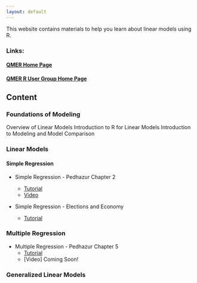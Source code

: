 ```yaml
---
layout: default
---
```


This website contains materials to help you learn about linear models using R.

### Links:

#### [QMER Home Page](https://aub.ie/qmer)

#### [QMER R User Group Home Page](https://auqmer.github.io/qmer_rug/)

## Content

### Foundations of Modeling

Overview of Linear Models
Introduction to R for Linear Models
Introduction to Modeling and Model Comparison



### Linear Models

#### Simple Regression

* Simple Regression - Pedhazur Chapter 2
    + [Tutorial](https://auqmer.github.io/ModeleR/simpleRegression_Conceptual.html)
    + [Video](https://auburn.hosted.panopto.com/Panopto/Pages/Viewer.aspx?id=0fc0548b-4816-4405-a4e1-ac21012e3408)

* Simple Regression - Elections and Economy
  + [Tutorial](https://auqmer.github.io/ModeleR/ElectionEconomy.html)
  
### Multiple Regression

* Multiple Regression - Pedhazur Chapter 5
   + [Tutorial](https://auqmer.github.io/ModeleR/MultipleRegression_PredictReadingAchievement.html)
   + [Video] Coming Soon!

### Generalized Linear Models
